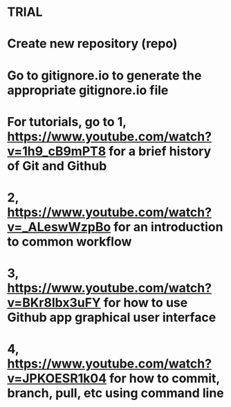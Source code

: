 # TRIAL
# Create new repository (repo)
# Go to gitignore.io to generate the appropriate gitignore.io file
# For tutorials, go to 1, https://www.youtube.com/watch?v=1h9_cB9mPT8 for a brief history of Git and Github
# 2, https://www.youtube.com/watch?v=_ALeswWzpBo for an introduction to common workflow 
# 3, https://www.youtube.com/watch?v=BKr8lbx3uFY for how to use Github app graphical user interface
# 4, https://www.youtube.com/watch?v=JPKOESR1k04 for how to commit, branch, pull, etc using command line
